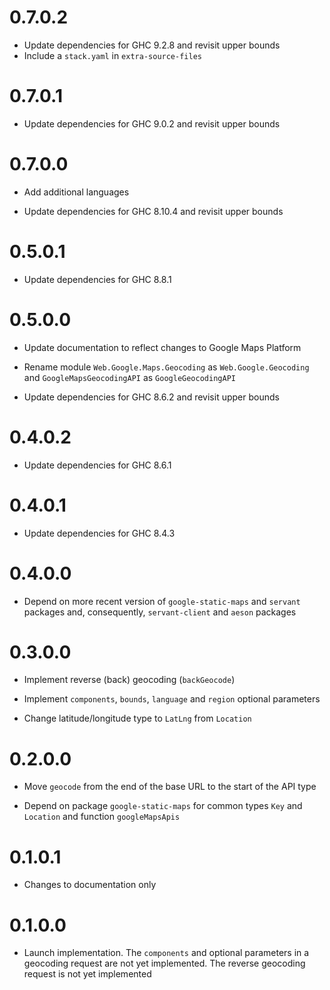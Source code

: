 # 0.7.0.2

* Update dependencies for GHC 9.2.8 and revisit upper bounds
* Include a `stack.yaml` in `extra-source-files`

# 0.7.0.1

* Update dependencies for GHC 9.0.2 and revisit upper bounds

# 0.7.0.0

* Add additional languages

* Update dependencies for GHC 8.10.4 and revisit upper bounds

# 0.5.0.1

* Update dependencies for GHC 8.8.1

# 0.5.0.0

* Update documentation to reflect changes to Google Maps Platform

* Rename module `Web.Google.Maps.Geocoding` as `Web.Google.Geocoding` and
  `GoogleMapsGeocodingAPI` as `GoogleGeocodingAPI`

* Update dependencies for GHC 8.6.2 and revisit upper bounds

# 0.4.0.2

* Update dependencies for GHC 8.6.1

# 0.4.0.1

* Update dependencies for GHC 8.4.3

# 0.4.0.0

* Depend on more recent version of `google-static-maps` and `servant` packages
  and, consequently, `servant-client` and `aeson` packages

# 0.3.0.0

* Implement reverse (back) geocoding (`backGeocode`)

* Implement `components`, `bounds`, `language` and `region` optional parameters

* Change latitude/longitude type to `LatLng` from `Location`

# 0.2.0.0

* Move `geocode` from the end of the base URL to the start of the API type

* Depend on package `google-static-maps` for common types `Key` and `Location`
  and function `googleMapsApis`

# 0.1.0.1

* Changes to documentation only

# 0.1.0.0

* Launch implementation. The `components` and optional parameters in a geocoding
  request are not yet implemented. The reverse geocoding request is not yet
  implemented
